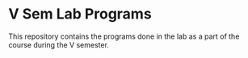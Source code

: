 # V Sem Lab Programs
This repository contains the programs done in the lab as a part of the course during the V semester.